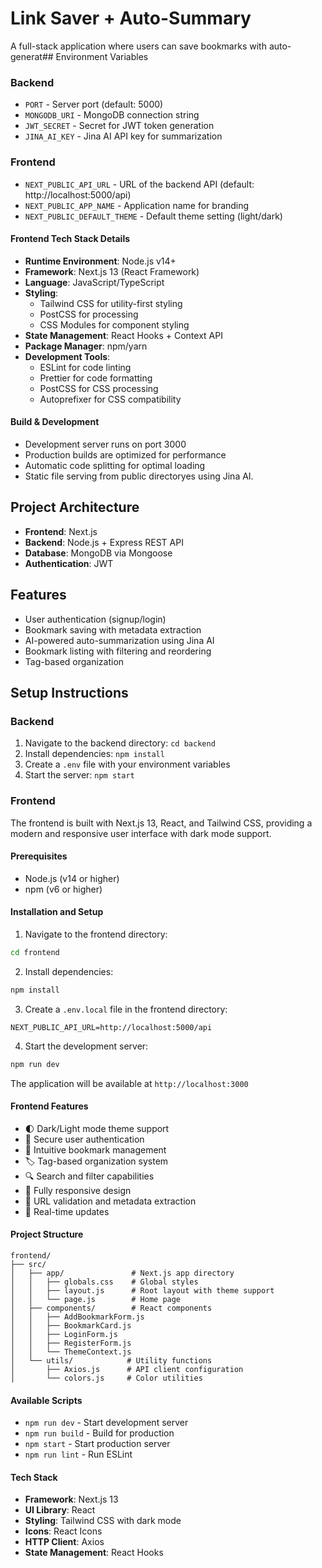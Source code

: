 # Link Saver + Auto-Summary

A full-stack application where users can save bookmarks with auto-generat## Environment Variables

### Backend
- `PORT` - Server port (default: 5000)
- `MONGODB_URI` - MongoDB connection string
- `JWT_SECRET` - Secret for JWT token generation
- `JINA_AI_KEY` - Jina AI API key for summarization

### Frontend
- `NEXT_PUBLIC_API_URL` - URL of the backend API (default: http://localhost:5000/api)
- `NEXT_PUBLIC_APP_NAME` - Application name for branding
- `NEXT_PUBLIC_DEFAULT_THEME` - Default theme setting (light/dark)

#### Frontend Tech Stack Details
- **Runtime Environment**: Node.js v14+
- **Framework**: Next.js 13 (React Framework)
- **Language**: JavaScript/TypeScript
- **Styling**: 
  - Tailwind CSS for utility-first styling
  - PostCSS for processing
  - CSS Modules for component styling
- **State Management**: React Hooks + Context API
- **Package Manager**: npm/yarn
- **Development Tools**:
  - ESLint for code linting
  - Prettier for code formatting
  - PostCSS for CSS processing
  - Autoprefixer for CSS compatibility

#### Build & Development
- Development server runs on port 3000
- Production builds are optimized for performance
- Automatic code splitting for optimal loading
- Static file serving from public directoryes using Jina AI.

## Project Architecture

- **Frontend**: Next.js
- **Backend**: Node.js + Express REST API
- **Database**: MongoDB via Mongoose
- **Authentication**: JWT

## Features

- User authentication (signup/login)
- Bookmark saving with metadata extraction
- AI-powered auto-summarization using Jina AI
- Bookmark listing with filtering and reordering
- Tag-based organization

## Setup Instructions

### Backend

1. Navigate to the backend directory: `cd backend`
2. Install dependencies: `npm install`
3. Create a `.env` file with your environment variables
4. Start the server: `npm start`

### Frontend

The frontend is built with Next.js 13, React, and Tailwind CSS, providing a modern and responsive user interface with dark mode support.

#### Prerequisites
- Node.js (v14 or higher)
- npm (v6 or higher)

#### Installation and Setup
1. Navigate to the frontend directory:
```bash
cd frontend
```

2. Install dependencies:
```bash
npm install
```

3. Create a `.env.local` file in the frontend directory:
```env
NEXT_PUBLIC_API_URL=http://localhost:5000/api
```

4. Start the development server:
```bash
npm run dev
```

The application will be available at `http://localhost:3000`

#### Frontend Features
- 🌓 Dark/Light mode theme support
- 🔐 Secure user authentication
- 📑 Intuitive bookmark management
- 🏷️ Tag-based organization system
- 🔍 Search and filter capabilities
- 📱 Fully responsive design
- 🎯 URL validation and metadata extraction
- 🔄 Real-time updates

#### Project Structure
```
frontend/
├── src/
│   ├── app/               # Next.js app directory
│   │   ├── globals.css    # Global styles
│   │   ├── layout.js      # Root layout with theme support
│   │   └── page.js        # Home page
│   ├── components/        # React components
│   │   ├── AddBookmarkForm.js
│   │   ├── BookmarkCard.js
│   │   ├── LoginForm.js
│   │   ├── RegisterForm.js
│   │   └── ThemeContext.js
│   └── utils/            # Utility functions
│       ├── Axios.js      # API client configuration
│       └── colors.js     # Color utilities
```

#### Available Scripts
- `npm run dev` - Start development server
- `npm run build` - Build for production
- `npm start` - Start production server
- `npm run lint` - Run ESLint

#### Tech Stack
- **Framework**: Next.js 13
- **UI Library**: React
- **Styling**: Tailwind CSS with dark mode
- **Icons**: React Icons
- **HTTP Client**: Axios
- **State Management**: React Hooks




